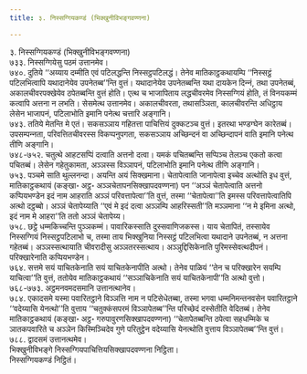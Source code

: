 ```yaml
---
title: ३. निस्सग्गियकण्डं (भिक्खुनीविभङ्गवण्णना)

---
```

३. निस्सग्गियकण्डं (भिक्खुनीविभङ्गवण्णना)  
७३३. निस्सग्गियेसु पठमं उत्तानमेव।  
७४०. दुतिये ‘‘अय्याय दम्मीति एवं पटिलद्धन्ति निस्सट्ठपटिलद्धं। तेनेव मातिकाट्ठकथायम्पि ‘‘निस्सट्ठं पटिलभित्वापि यथादानेयेव उपनेतब्ब’’न्ति वुत्तं। यथादानेयेव उपनेतब्बन्ति यथा दायकेन दिन्‍नं, तथा उपनेतब्बं, अकालचीवरपक्खेयेव ठपेतब्बन्ति वुत्तं होति। एत्थ च भाजापिताय लद्धचीवरमेव निस्सग्गियं होति, तं विनयकम्मं कत्वापि अत्तना न लभति। सेसमेत्थ उत्तानमेव। अकालचीवरता, तथासञ्‍ञिता, कालचीवरन्ति अधिट्ठाय लेसेन भाजापनं, पटिलाभोति इमानि पनेत्थ चत्तारि अङ्गानि।  
७४३. ततिये मेतन्ति मे एतं। सकसञ्‍ञाय गहितत्ता पाचित्तियं दुक्‍कटञ्‍च वुत्तं। इतरथा भण्डग्घेन कारेतब्बं। उपसम्पन्‍नता, परिवत्तितचीवरस्स विकप्पनुपगता, सकसञ्‍ञाय अच्छिन्दनं वा अच्छिन्दापनं वाति इमानि पनेत्थ तीणि अङ्गानि।  
७४८-७५२. चतुत्थे आहटसप्पिं दत्वाति अत्तनो दत्वा। यमकं पचितब्बन्ति सप्पिञ्‍च तेलञ्‍च एकतो कत्वा पचितब्बं। लेसेन गहेतुकामता, अञ्‍ञस्स विञ्‍ञापनं, पटिलाभोति इमानि पनेत्थ तीणि अङ्गानि।  
७५३. पञ्‍चमे साति थुल्‍लनन्दा। अयन्ति अयं सिक्खमाना। चेतापेत्वाति जानापेत्वा इच्‍चेव अत्थोति इध वुत्तं, मातिकाट्ठकथायं (कङ्खा॰ अट्ठ॰ अञ्‍ञचेतापनसिक्खापदवण्णना) पन ‘‘अञ्‍ञं चेतापेत्वाति अत्तनो कप्पियभण्डेन इदं नाम आहराति अञ्‍ञं परिवत्तापेत्वा’’ति वुत्तं, तस्मा ‘‘चेतापेत्वा’’ति इमस्स परिवत्तापेत्वातिपि अत्थो दट्ठब्बो। अञ्‍ञं चेतापेय्याति ‘‘एवं मे इदं दत्वा अञ्‍ञम्पि आहरिस्सती’’ति मञ्‍ञमाना ‘‘न मे इमिना अत्थो, इदं नाम मे आहरा’’ति ततो अञ्‍ञं चेतापेय्य।  
७५८. छट्ठे धम्मकिच्‍चन्ति पुञ्‍ञकम्मं। पावारिकस्साति दुस्सवाणिजकस्स। याय चेतापितं, तस्सायेव निस्सग्गियं निस्सट्ठपटिलाभो च, तस्मा ताय भिक्खुनिया निस्सट्ठं पटिलभित्वा यथादाने उपनेतब्बं, न अत्तना गहेतब्बं। अञ्‍ञस्सत्थायाति चीवरादीसु अञ्‍ञतरस्सत्थाय। अञ्‍ञुद्दिसिकेनाति पुरिमस्सेवत्थदीपनं। परिक्खारेनाति कप्पियभण्डेन।  
७६४. सत्तमे सयं याचितकेनाति सयं याचितकेनापीति अत्थो। तेनेव पाळियं ‘‘तेन च परिक्खारेन सयम्पि याचित्वा’’ति वुत्तं, ततोयेव मातिकाट्ठकथायं ‘‘सञ्‍ञाचिकेनाति सयं याचितकेनापी’’ति अत्थो वुत्तो।  
७६८-७७३. अट्ठमनवमदसमानि उत्तानत्थानेव।  
७८४. एकादसमे यस्मा पवारितट्ठाने विञ्‍ञत्ति नाम न पटिसेधेतब्बा, तस्मा भगवा धम्मनिमन्तनवसेन पवारितट्ठाने ‘‘वदेय्यासि येनत्थो’’ति वुत्ताय ‘‘चतुक्‍कंसपरमं विञ्‍ञापेतब्ब’’न्ति परिच्छेदं दस्सेतीति वेदितब्बं। तेनेव मातिकाट्ठकथायं (कङ्खा॰ अट्ठ॰ गरुपावुरणसिक्खापदवण्णना) ‘‘चेतापेतब्बन्ति ठपेत्वा सहधम्मिके च ञातकपवारिते च अञ्‍ञेन किस्मिञ्‍चिदेव गुणे परितुट्ठेन वदेय्यासि येनत्थोति वुत्ताय विञ्‍ञापेतब्ब’’न्ति वुत्तं।  
७८८. द्वादसमं उत्तानत्थमेव।  
भिक्खुनीविभङ्गे निस्सग्गियपाचित्तियसिक्खापदवण्णना निट्ठिता।  
निस्सग्गियकण्डं निट्ठितं।  